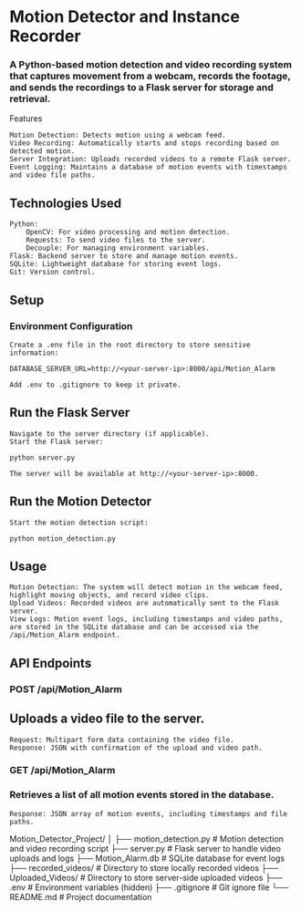 # **Motion Detector and Instance Recorder**

### A Python-based motion detection and video recording system that captures movement from a webcam, records the footage, and sends the recordings to a Flask server for storage and retrieval.
Features

    Motion Detection: Detects motion using a webcam feed.
    Video Recording: Automatically starts and stops recording based on detected motion.
    Server Integration: Uploads recorded videos to a remote Flask server.
    Event Logging: Maintains a database of motion events with timestamps and video file paths.

## Technologies Used

    Python:
        OpenCV: For video processing and motion detection.
        Requests: To send video files to the server.
        Decouple: For managing environment variables.
    Flask: Backend server to store and manage motion events.
    SQLite: Lightweight database for storing event logs.
    Git: Version control.
## Setup
### Environment Configuration

    Create a .env file in the root directory to store sensitive information:

    DATABASE_SERVER_URL=http://<your-server-ip>:8000/api/Motion_Alarm

    Add .env to .gitignore to keep it private.

## Run the Flask Server

    Navigate to the server directory (if applicable).
    Start the Flask server:

    python server.py

    The server will be available at http://<your-server-ip>:8000.

## Run the Motion Detector

    Start the motion detection script:

    python motion_detection.py

## Usage

    Motion Detection: The system will detect motion in the webcam feed, highlight moving objects, and record video clips.
    Upload Videos: Recorded videos are automatically sent to the Flask server.
    View Logs: Motion event logs, including timestamps and video paths, are stored in the SQLite database and can be accessed via the /api/Motion_Alarm endpoint.

## API Endpoints
### POST /api/Motion_Alarm

## Uploads a video file to the server.

    Request: Multipart form data containing the video file.
    Response: JSON with confirmation of the upload and video path.

### GET /api/Motion_Alarm

### Retrieves a list of all motion events stored in the database.

    Response: JSON array of motion events, including timestamps and file paths.
Motion_Detector_Project/
│
├── motion_detection.py     # Motion detection and video recording script
├── server.py               # Flask server to handle video uploads and logs
├── Motion_Alarm.db         # SQLite database for event logs
├── recorded_videos/        # Directory to store locally recorded videos
├── Uploaded_Videos/        # Directory to store server-side uploaded videos
├── .env                    # Environment variables (hidden)
├── .gitignore              # Git ignore file
└── README.md               # Project documentation
